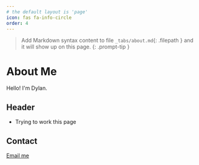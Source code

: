```yaml
---
# the default layout is 'page'
icon: fas fa-info-circle
order: 4
---
```


 > Add Markdown syntax content to file `_tabs/about.md`{: .filepath } and it will show up on this page.
{: .prompt-tip }


# About Me

Hello! I'm Dylan.

## Header 

- Trying to work this page

## Contact

[Email me](dylanroycowieblog@gmail.com)